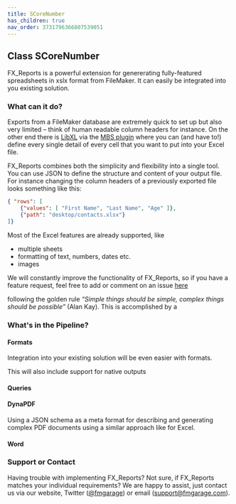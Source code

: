 ```yaml
---
title: SCoreNumber
has_children: true
nav_order: 3731796366807539051
---
```


## Class SCoreNumber

FX_Reports is a powerful extension for genererating fully-featured spreadsheets in xslx format from FileMaker. It can easily be integrated into you existing solution.

### What can it do?

Exports from a FileMaker database are extremely quick to set up but also very limited – think of human readable column headers for instance. On the other end there is [LibXL](https://www.libxl.com) via the [MBS plugin](https://www.mbsplugins.eu/component_XL.shtml) where you can (and have to!) define every single detail of every cell that you want to put into your Excel file.

FX_Reports combines both the simplicity and flexibility into a single tool. You can use JSON to define the structure and content of your output file. For instance changing the column headers of a previously exported file looks something like this:

```json
{ "rows": [
    {"values": [ "First Name", "Last Name", "Age" ]},
    {"path": "desktop/contacts.xlsx"}
]}
```

Most of the Excel features are already supported, like

- multiple sheets
- formatting of text, numbers, dates etc.
- images

We will constantly improve the functionality of FX_Reports, so if you have a feature request, feel free to add or comment on an issue [here](https://github.com/fmgarage/fx-reports/labels/enhancement) 






following the golden rule *“Simple things should be simple, complex things should be possible”* (Alan Kay). This is accomplished by a

### What's in the Pipeline?

#### Formats

Integration into your existing solution will be even easier with formats.

This will also include support for native outputs

#### Queries

#### DynaPDF

Using a JSON schema as a meta format for describing and generating complex PDF documents using a similar approach like for Excel.

#### Word






### Support or Contact

Having trouble with implementing FX_Reports? Not sure, if FX_Reports matches your individual requirements? We are happy to assist, just contact us via our website, Twitter ([@fmgarage](https://twitter.com/fmgarage)) or email (support@fmgarage.com). 
